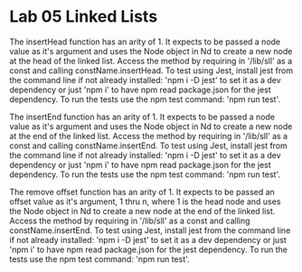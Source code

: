# Lab 05 Linked Lists

The insertHead function has an arity of 1. It expects to be passed a node value as it's argument and uses the Node object in Nd to create a new node at the head of the linked list.
Access the method by requiring in '/lib/sll' as a const and calling constName.insertHead.
To test using Jest, install jest from the command line if not already installed: 'npm i -D jest' to set it as a dev dependency or just 'npm i' to have npm read package.json for the jest dependency. To run the tests use the npm test command: 'npm run test'.

The insertEnd function has an arity of 1. It expects to be passed a node value as it's argument and uses the Node object in Nd to create a new node at the end of the linked list.
Access the method by requiring in '/lib/sll' as a const and calling constName.insertEnd.
To test using Jest, install jest from the command line if not already installed: 'npm i -D jest' to set it as a dev dependency or just 'npm i' to have npm read package.json for the jest dependency. To run the tests use the npm test command: 'npm run test'.

The remove offset function has an arity of 1. It expects to be passed an offset value as it's argument, 1 thru n, where 1 is the head node and uses the Node object in Nd to create a new node at the end of the linked list.
Access the method by requiring in '/lib/sll' as a const and calling constName.insertEnd.
To test using Jest, install jest from the command line if not already installed: 'npm i -D jest' to set it as a dev dependency or just 'npm i' to have npm read package.json for the jest dependency. To run the tests use the npm test command: 'npm run test'.